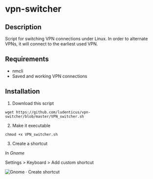 # vpn-switcher

## Description

Script for switching VPN connections under Linux. In order to alternate VPNs, it will connect to the earliest used VPN. 


## Requirements

* nmcli
* Saved and working VPN connections


## Installation

1. Download this script

````
wget https://github.com/ludenticus/vpn-switcher/blob/master/VPN_switcher.sh
````

2. Make it executable

````
chmod +x VPN_switcher.sh
````

3. Create a shortcut

  *In Gnome*
  
  Settings > Keyboard > Add custom shortcut

![Gnome · Create shortcut](https://github.com/ludenticus/vpn-switcher/blob/master/Gnome_Shortcut.jpg)
